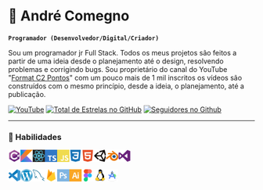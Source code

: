 # 🚀 André Comegno
**`Programador (Desenvolvedor/Digital/Criador)`**

Sou um programador jr Full Stack. Todos os meus projetos são feitos a partir de uma ideia desde o planejamento até o design, resolvendo problemas e corrigindo bugs. Sou proprietário
do canal do YouTube "[Format C2 Pontos][youtube]" com um pouco mais de 1 mil inscritos os vídeos são construídos com o mesmo princípio, desde a ideia, o planejamento, até a publicação.

<div align="left">

[![YouTube](https://img.shields.io/badge/youtube-%23EE4831.svg?&style=for-the-badge&logo=youtube&logoColor=white)](https://www.youtube.com/c/formatc2pontosbr?sub_confirmation=1)
[![Total de Estrelas no GitHub](https://custom-icon-badges.demolab.com/github/stars/andrecomegno?color=55960c&style=for-the-badge&labelColor=488207&logo=star)](https://github.com/andrecomegno?tab=repositories)
[![Seguidores no Github](https://custom-icon-badges.demolab.com/github/followers/andrecomegno?color=236ad3&labelColor=1155ba&style=for-the-badge&logo=person-add&label=Follow&logoColor=white)](https://github.com/andrecomegno?tab=followers)

</div>

---

### 👾 Habilidades
<img align="left" alt="C#" width="25px" src="icon/csharp.png" />
<img align="left" alt="Kotlin" width="25px" src="icon/kotlin.png" />
<img align="left" alt="React" width="25px" src="icon/react.png" />
<img align="left" alt="TypeScript" width="25px" src="icon/typescript.png" />
<img align="left" alt="JavaScript" width="25px" src="icon/javascript.png" />
<img align="left" alt="CSS" width="25px" src="icon/css3.png" />
<img align="left" alt="HTML" width="25px" src="icon/html5.png" />
<img align="left" alt="Unity" width="25px" src="icon/unity.png" />
<img align="left" alt="Blender" width="25px" src="icon/blender.png" /> 
<img align="left" alt="VisualStudio" width="25px" src="icon/visualstudio.png" />
<br/>

###
<img align="left" alt="VSCode" width="25px" src="icon/vscode.png" />
<img align="left" alt="WordPress" width="25px" src="icon/wordpress.png" />
<img align="left" alt="MySQL" width="25px" src="icon/mysql.png" />
<img align="left" alt="Firebase" width="25px" src="icon/firebase.png" />
<img align="left" alt="Photoshop" width="25px" src="icon/photoshop.png" />
<img align="left" alt="illustrator" width="25px" src="icon/illustrator.png" />
<img align="left" alt="Figma" width="25px" src="icon/figma.png" />
<img align="left" alt="Linux" width="25px" src="icon/linux.png" />
<img align="left" alt="AndroidStudio" width="25px" src="icon/androidstudio.png" />
<br/>

#

[youtube]: https://youtube.com/formatc2pontosbr
